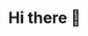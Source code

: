 # Hi there 👋

<!--
**Toni-Zoaretz/Toni-Zoaretz** is a ✨ _special_ ✨ repository because its `README.md` (this file) appears on your GitHub profile.


👋 Hi, My name is Toni
💼 I’m currently working on TONIZ עיצוב ובניית אתרים
👀 I’m interested in Software developing
🌱 I’m currently learning web technologies.
➡ LinkedIn: https://www.linkedin.com/in/toni-zoaretz-151576164/
📫 email: tonizoaretz1@gmail.com
⚡ Fun fact: Polar bears are left-handed





